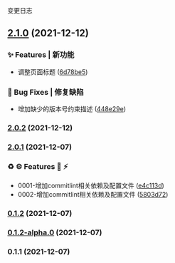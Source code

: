 变更日志
## [2.1.0](https://github.com/JL-Code/automation-vue/compare/v2.0.2...v2.1.0) (2021-12-12)


### ✨ Features | 新功能

* 调整页面标题 ([6d78be5](https://github.com/JL-Code/automation-vue/commit/6d78be51459f0b95473eb70d30d67f73781b478c))


### 🐛 Bug Fixes | 修复缺陷

* 增加缺少的版本号约束描述 ([448e29e](https://github.com/JL-Code/automation-vue/commit/448e29e97248a35734d15901e9d855f01bb64bcf))

### [2.0.2](https://github.com/JL-Code/automation-vue/compare/v2.0.1...v2.0.2) (2021-12-12)

### [2.0.1](https://github.com/JL-Code/automation-vue/compare/v0.1.2...v2.0.1) (2021-12-07)


### ♻️ ⚙️ Features 🚀  ⚡️

* 0001-增加commitlint相关依赖及配置文件 ([e4c113d](https://github.com/JL-Code/automation-vue/commit/e4c113d1503e46a62b6c32c4aa04883b77711ac9))
* 0002-增加commitlint相关依赖及配置文件 ([5803d72](https://github.com/JL-Code/automation-vue/commit/5803d72ab09f6ada371712a8c5a94d2f7ff3ef2e))

### [0.1.2](https://github.com/JL-Code/automation-vue/compare/v0.1.2-alpha.0...v0.1.2) (2021-12-07)

### [0.1.2-alpha.0](https://github.com/JL-Code/automation-vue/compare/v0.1.1...v0.1.2-alpha.0) (2021-12-07)

### 0.1.1 (2021-12-07)
